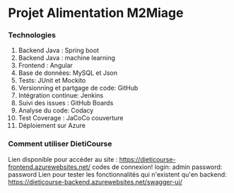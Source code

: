 # Projet Alimentation M2Miage

### Technologies
<ol>
<li>Backend Java : Spring boot</li>
<li>Backend Java : machine learning</li>
<li>Frontend : Angular</li>
<li>Base de données: MySQL et Json</li>  
<li>Tests: JUnit et Mockito</li>
<li>Versionning et partgage de code: GitHub</li>
<li>Intégration continue: Jenkins</li> 
<li>Suivi des issues : GitHub Boards </li> 
<li>Analyse du code: Codacy</li>
<li>Test Coverage : JaCoCo couverture </li>
<li>Déploiement sur Azure </li>
</ol>


### Comment utiliser DietiCourse
Lien disponible pour accéder au site : https://dieticourse-frontend.azurewebsites.net/
codes de connexion! login: admin password: password
Lien pour tester les fonctionnalités qui n'existent qu'en backend: https://dieticourse-backend.azurewebsites.net/swagger-ui/
